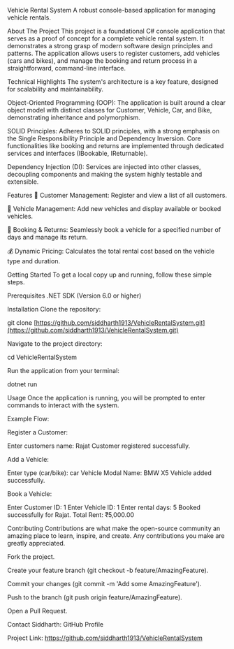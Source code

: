 Vehicle Rental System
A robust console-based application for managing vehicle rentals.

About The Project
This project is a foundational C# console application that serves as a proof of concept for a complete vehicle rental system. It demonstrates a strong grasp of modern software design principles and patterns. The application allows users to register customers, add vehicles (cars and bikes), and manage the booking and return process in a straightforward, command-line interface.

Technical Highlights
The system's architecture is a key feature, designed for scalability and maintainability.

Object-Oriented Programming (OOP): The application is built around a clear object model with distinct classes for Customer, Vehicle, Car, and Bike, demonstrating inheritance and polymorphism.

SOLID Principles: Adheres to SOLID principles, with a strong emphasis on the Single Responsibility Principle and Dependency Inversion. Core functionalities like booking and returns are implemented through dedicated services and interfaces (IBookable, IReturnable).

Dependency Injection (DI): Services are injected into other classes, decoupling components and making the system highly testable and extensible.

Features
👤 Customer Management: Register and view a list of all customers.

🚗 Vehicle Management: Add new vehicles and display available or booked vehicles.

📅 Booking & Returns: Seamlessly book a vehicle for a specified number of days and manage its return.

💰 Dynamic Pricing: Calculates the total rental cost based on the vehicle type and duration.

Getting Started
To get a local copy up and running, follow these simple steps.

Prerequisites
.NET SDK (Version 6.0 or higher)

Installation
Clone the repository:

git clone [https://github.com/siddharth1913/VehicleRentalSystem.git](https://github.com/siddharth1913/VehicleRentalSystem.git)


Navigate to the project directory:

cd VehicleRentalSystem


Run the application from your terminal:

dotnet run


Usage
Once the application is running, you will be prompted to enter commands to interact with the system.

Example Flow:

Register a Customer:

Enter customers name: Rajat
Customer registered successfully.


Add a Vehicle:

Enter type (car/bike): car
Vehicle Modal Name: BMW X5
Vehicle added successfully.


Book a Vehicle:

Enter Customer ID: 1
Enter Vehicle ID: 1
Enter rental days: 5
Booked successfully for Rajat. Total Rent: ₹5,000.00


Contributing
Contributions are what make the open-source community an amazing place to learn, inspire, and create. Any contributions you make are greatly appreciated.

Fork the project.

Create your feature branch (git checkout -b feature/AmazingFeature).

Commit your changes (git commit -m 'Add some AmazingFeature').

Push to the branch (git push origin feature/AmazingFeature).

Open a Pull Request.

Contact
Siddharth: GitHub Profile

Project Link: https://github.com/siddharth1913/VehicleRentalSystem
